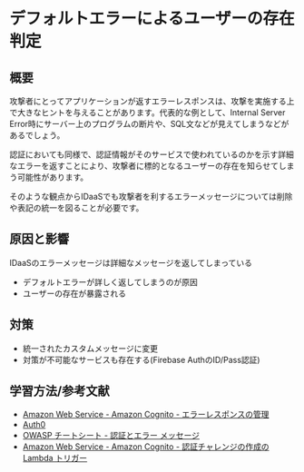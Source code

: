 # デフォルトエラーによるユーザーの存在判定
## 概要

攻撃者にとってアプリケーションが返すエラーレスポンスは、攻撃を実施する上で大きなヒントを与えることがあります。代表的な例として、Internal Server Error時にサーバー上のプログラムの断片や、SQL文などが見えてしまうなどがあるでしょう。

認証においても同様で、認証情報がそのサービスで使われているのかを示す詳細なエラーを返すことにより、攻撃者に標的となるユーザーの存在を知らせてしまう可能性があります。

そのような観点からIDaaSでも攻撃者を利するエラーメッセージについては削除や表記の統一を図ることが必要です。

## 原因と影響

IDaaSのエラーメッセージは詳細なメッセージを返してしまっている

- デフォルトエラーが詳しく返してしまうのが原因
- ユーザーの存在が暴露される

## 対策
- 統一されたカスタムメッセージに変更
- 対策が不可能なサービスも存在する(Firebase AuthのID/Pass認証)

## 学習方法/参考文献

- [Amazon Web Service - Amazon Cognito - エラーレスポンスの管理](https://docs.aws.amazon.com/ja_jp/cognito/latest/developerguide/cognito-user-pool-managing-errors.html)
- [Auth0](https://auth0.com/docs/customize/universal-login-pages/custom-error-pages)
- [OWASP チートシート - 認証とエラー メッセージ](https://cheatsheetseries.owasp.org/cheatsheets/Authentication_Cheat_Sheet.html#authentication-and-error-messages)
- [Amazon Web Service - Amazon Cognito - 認証チャレンジの作成の Lambda トリガー](https://docs.aws.amazon.com/ja_jp/cognito/latest/developerguide/user-pool-lambda-create-auth-challenge.html)